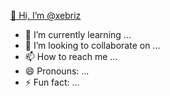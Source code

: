 <ins>👋 Hi, I’m @xebriz</ins>
- 🌱 I’m currently learning ...
- 💞️ I’m looking to collaborate on ...
- 📫 How to reach me ...
- 😄 Pronouns: ...
- ⚡ Fun fact: ...

<!---
xebriz/xebriz is a ✨ special ✨ repository because its `README.md` (this file) appears on your GitHub profile.
You can click the Preview link to take a look at your changes.
--->
